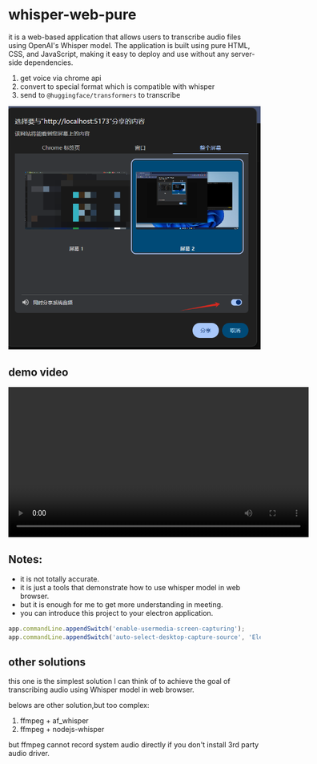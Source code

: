 # whisper-web-pure

it is a web-based application that allows users to transcribe audio files using OpenAI's Whisper model. 
The application is built using pure HTML, CSS, and JavaScript, making it easy to deploy and use without any server-side dependencies.

1. get voice via chrome api
2. convert to special format which is compatible with whisper
3. send to `@huggingface/transformers` to transcribe

![img.png](./doc/img.png)

## demo video
<video src="./doc/demo.mp4" controls width="600"></video>


## Notes:

- it is not totally accurate. 
- it is just a tools that demonstrate how to use whisper model in web browser.
- but it is enough for me to get more understanding in meeting.
- you can introduce this project to your electron application. 
```javascript
app.commandLine.appendSwitch('enable-usermedia-screen-capturing');
app.commandLine.appendSwitch('auto-select-desktop-capture-source', 'Electron');
```

## other solutions

this one is the simplest solution I can think of to achieve the goal of transcribing audio using Whisper model in web browser.

belows are other solution,but too complex:
1. ffmpeg + af_whisper
2. ffmpeg + nodejs-whisper

but ffmpeg cannot record system audio directly if you don't install 3rd party audio driver.
